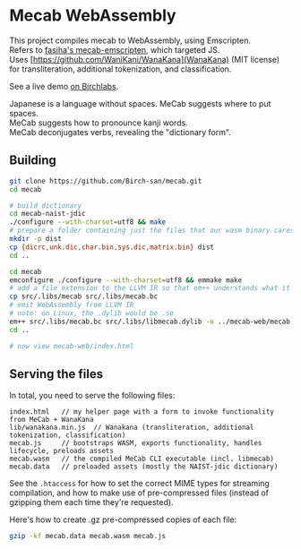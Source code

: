 # Mecab WebAssembly

This project compiles mecab to WebAssembly, using Emscripten.  
Refers to [fasiha's mecab-emscripten](https://github.com/fasiha/mecab-emscripten), which targeted JS.  
Uses [https://github.com/WaniKani/WanaKana](WanaKana) (MIT license) for transliteration, additional tokenization, and classification.

See a live demo [on Birchlabs](https://birchlabs.co.uk/wasm/index.html).

Japanese is a language without spaces. MeCab suggests where to put spaces.  
MeCab suggests how to pronounce kanji words.  
MeCab deconjugates verbs, revealing the "dictionary form".

## Building


```bash
git clone https://github.com/Birch-san/mecab.git
cd mecab

# build dictionary
cd mecab-naist-jdic
./configure --with-charset=utf8 && make
# prepare a folder containing just the files that our wasm binary cares about
mkdir -p dist
cp {dicrc,unk.dic,char.bin,sys.dic,matrix.bin} dist
cd ..

cd mecab
emconfigure ./configure --with-charset=utf8 && emmake make
# add a file extension to the LLVM IR so that em++ understands what it is
cp src/.libs/mecab src/.libs/mecab.bc
# emit WebAssembly from LLVM IR
# note: on Linux, the .dylib would be .so
em++ src/.libs/mecab.bc src/.libs/libmecab.dylib -o ../mecab-web/mecab.html -s EXPORTED_FUNCTIONS="['_mecab_do2', '_mecab_model_new2', '_mecab_model_destroy', '_mecab_strerror', '_mecab_model_new_tagger', '_mecab_destroy', '_mecab_nbest_sparse_tostr', '_mecab_sparse_tostr']" -s EXTRA_EXPORTED_RUNTIME_METHODS='["cwrap", "addOnExit"]' --no-heap-copy -s ALLOW_MEMORY_GROWTH=1 --preload-file ../mecab-naist-jdic/dist@naist-jdic/
cd ..

# now view mecab-web/index.html
```

## Serving the files

In total, you need to serve the following files:

```
index.html   // my helper page with a form to invoke functionality from MeCab + WanaKana
lib/wanakana.min.js  // Wanakana (transliteration, additional tokenization, classification)
mecab.js     // bootstraps WASM, exports functionality, handles lifecycle, preloads assets
mecab.wasm   // the compiled MeCab CLI executable (incl. libmecab)
mecab.data   // preloaded assets (mostly the NAIST-jdic dictionary)
```

See the `.htaccess` for how to set the correct MIME types for streaming compilation, and how to make use of pre-compressed files (instead of gzipping them each time they're requested).

Here's how to create .gz pre-compressed copies of each file:

```bash
gzip -kf mecab.data mecab.wasm mecab.js
```